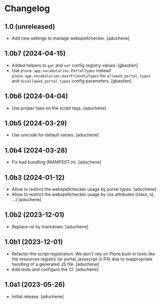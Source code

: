 # Changelog


1.0 (unreleased)
------------------

- Add new settings to manage webspellchecker.
  [aduchene]


## 1.0b7 (2024-04-15)

- Added helpers to `get` and `set` config registry values.
  [gbastien]
- Use `plone.app.vocabularies.PortalTypes` instead
 `plone.app.vocabularies.UserFriendlyTypes` for `allowed_portal_types` and
 `disallowed_portal_types` config parameters.
  [gbastien]


## 1.0b6 (2024-04-04)

- Use proper type on the script tags.
  [aduchene]

## 1.0b5 (2024-03-29)

- Use unicode for default values.
  [aduchene]


## 1.0b4 (2024-03-28)

- Fix bad bundling (MANIFEST.in).
  [aduchene]


## 1.0b3 (2024-01-12)

- Allow to restrict the webspellchecker usage by portal types.
  [aduchene]
- Allow to restrict the webspellchecker usage by css attributes (class, id, ...)
  [aduchene]


## 1.0b2 (2023-12-01)

- Replace rst by markdown.
  [aduchene]


## 1.0b1 (2023-12-01)

- Refactor the script registration. We don't rely on Plone built-in tools like
  the resources registry (or portal_javascript in P4) due to inappropriate
  handling of a generated JS file.
  [aduchene]
- Add tests and configure the CI.
  [aduchene]


## 1.0a1 (2023-05-26)

- Initial release.
  [aduchene]
